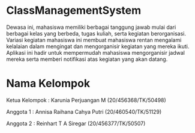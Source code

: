 # ClassManagementSystem
Dewasa ini, mahasiswa memiliki berbagai tanggung jawab mulai dari berbagai kelas yang berbeda, tugas kuliah, serta kegiatan berorganisasi. Variasi kegiatan mahasiswa ini membuat mahasiswa rentan mengalami kelalaian dalam mengingat dan mengorganisir kegiatan yang mereka ikuti. Aplikasi ini hadir untuk mempermudah mahasiswa mengorganisir jadwal mereka serta memberi notifikasi atas kegiatan yang akan datang. 

# Nama Kelompok

Ketua Kelompok  : Karunia Perjuangan M (20/456368/TK/50498)

Anggota 1       : Annisa Raihana Cahya Putri (20/460540/TK/51129)

Anggota 2       : Reinhart T A Siregar (20/456377/TK/50507)
